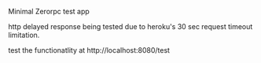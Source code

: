 Minimal Zerorpc test app

http delayed response being tested due to heroku's 30 sec request timeout limitation. 

test the functionatlity at http://localhost:8080/test
